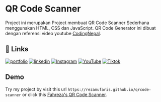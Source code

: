
# QR Code Scanner

Project ini merupakan Project membuat QR Code Scanner Sederhana menggunakan HTML, CSS dan JavaScript. QR Code Generator ini dibuat dengan referensi video youtube [CodingNepal](https://www.youtube.com/c/CodingNepal).


## 🔗 Links
[![portfolio](https://img.shields.io/badge/my_portfolio-000?style=for-the-badge&logo=ko-fi&logoColor=white)](https://rezamufaris.github.io/portfolio)
[![linkedin](https://img.shields.io/badge/linkedin-0A66C2?style=for-the-badge&logo=linkedin&logoColor=white)](https://www.linkedin.com/in/fahrezamufaris)
[![Instagram](https://img.shields.io/badge/Instagram-E4405F?style=for-the-badge&logo=instagram&logoColor=white)](https://www.instagram.com/rezamufaris)
[![YouTube](https://img.shields.io/badge/YouTube-FF0000?style=for-the-badge&logo=youtube&logoColor=white)](https://www.youtube.com/c/MufarisFahrezaChannel)
[![Tiktok](https://img.shields.io/badge/TikTok-000000?style=for-the-badge&logo=tiktok&logoColor=white)](https://www.tiktok.com/@mufarisfahreza)



## Demo

Try my project by visit this url `https://rezamufaris.github.io/qrcode-scanner` or click this [Fahreza's QR Code Scanner](https://rezamufaris.github.io/qrcode-scanner).

